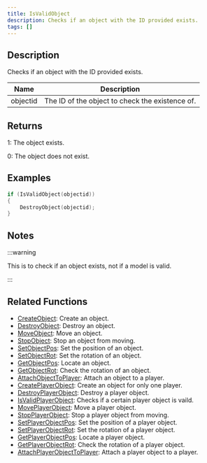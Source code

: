 ```yaml
---
title: IsValidObject
description: Checks if an object with the ID provided exists.
tags: []
---
```


## Description

Checks if an object with the ID provided exists.

| Name     | Description                                     |
| -------- | ----------------------------------------------- |
| objectid | The ID of the object to check the existence of. |

## Returns

1: The object exists.

0: The object does not exist.

## Examples

```c
if (IsValidObject(objectid))
{
	DestroyObject(objectid);
}
```

## Notes

:::warning

This is to check if an object exists, not if a model is valid.

:::

## Related Functions

- [CreateObject](CreateObject): Create an object.
- [DestroyObject](DestroyObject): Destroy an object.
- [MoveObject](MoveObject): Move an object.
- [StopObject](StopObject): Stop an object from moving.
- [SetObjectPos](SetObjectPos): Set the position of an object.
- [SetObjectRot](SetObjectRot): Set the rotation of an object.
- [GetObjectPos](GetObjectPos): Locate an object.
- [GetObjectRot](GetObjectRot): Check the rotation of an object.
- [AttachObjectToPlayer](AttachObjectToPlayer): Attach an object to a player.
- [CreatePlayerObject](CreatePlayerObject): Create an object for only one player.
- [DestroyPlayerObject](DestroyPlayerObject): Destroy a player object.
- [IsValidPlayerObject](IsValidPlayerObject): Checks if a certain player object is vaild.
- [MovePlayerObject](MovePlayerObject): Move a player object.
- [StopPlayerObject](StopPlayerObject): Stop a player object from moving.
- [SetPlayerObjectPos](SetPlayerObjectPos): Set the position of a player object.
- [SetPlayerObjectRot](SetPlayerObjectRot): Set the rotation of a player object.
- [GetPlayerObjectPos](GetPlayerObjectPos): Locate a player object.
- [GetPlayerObjectRot](GetPlayerObjectRot): Check the rotation of a player object.
- [AttachPlayerObjectToPlayer](AttachPlayerObjectToPlayer): Attach a player object to a player.

